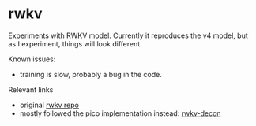 # rwkv
Experiments with RWKV model. Currently it reproduces the v4 model, but as I experiment, things will look different. 

Known issues:
- training is slow, probably a bug in the code.

Relevant links
- original [rwkv repo](https://github.com/BlinkDL/RWKV-LM)
- mostly followed the pico implementation instead: [rwkv-decon](https://github.com/cwhy/rwkv-decon)